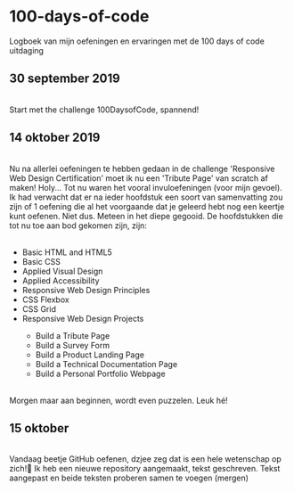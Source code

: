 # 100-days-of-code
Logboek van mijn oefeningen en ervaringen met de 100 days of code uitdaging

<h2>30 september 2019</h2><br>
Start met the challenge 100DaysofCode, spannend!

<h2>14 oktober 2019</h2><br>
Nu na allerlei oefeningen te hebben gedaan in de challenge 'Responsive Web Design Certification' moet ik nu een 'Tribute Page' van scratch af maken! Holy...
Tot nu waren het vooral invuloefeningen (voor mijn gevoel). Ik had verwacht dat er na ieder hoofdstuk een soort van samenvatting zou zijn of 1 oefening die al het voorgaande dat je geleerd hebt nog een keertje kunt oefenen. Niet dus. Meteen in het diepe gegooid. De hoofdstukken die tot nu toe aan bod gekomen zijn, zijn: <br><br>
<ul>
  <li>Basic HTML and HTML5</li>
  <li>Basic CSS</li>
  <li>Applied Visual Design</li>
  <li>Applied Accessibility</li>
  <li>Responsive Web Design Principles</li>
  <li>CSS Flexbox</li>
  <li>CSS Grid</li>
  <li>Responsive Web Design Projects</li>
  <ul><li>Build a Tribute Page</li>
  <li>Build a Survey Form</li>
  <li>Build a Product Landing Page</li>
  <li>Build a Technical Documentation Page</li>
  <li>Build a Personal Portfolio Webpage</li>
</ul>
  </ul>
 <br>
  Morgen maar aan beginnen, wordt even puzzelen. Leuk hé!
  
  <h2>15 oktober</h2><br>
  Vandaag beetje GitHub oefenen, dzjee zeg dat is een hele wetenschap op zich!🤔 Ik heb een nieuwe repository aangemaakt, tekst geschreven. Tekst aangepast en beide teksten proberen samen te voegen (mergen) 
